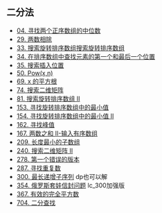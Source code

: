 ## 二分法
- [04. 寻找两个正序数组的中位数](../../code/lc_04.java)
- [29. 两数相除](../../code/lc_29.java)
- [33. 搜索旋转排序数组搜索旋转排序数组](../../code/lc_33.java)
- [34. 在排序数组中查找元素的第一个和最后一个位置](../../code/lc_34.java)
- [35. 搜索插入位置](../../code/lc_35.java)
- [50. Pow(x,n)](../../code/lc_50.java)
- [69. x 的平方根](../../code/lc_69.java)
- [74. 搜索二维矩阵](../../code/lc_74.java)
- [81. 搜索旋转排序数组 II](../../code/lc_81.java)
- [153. 寻找旋转排序数组中的最小值](../../code/lc_153.java)
- [154. 寻找旋转排序数组中的最小值 II](../../code/lc_154.java)
- [162. 寻找峰值](../../code/lc_162.java)
- [167. 两数之和 II-输入有序数组](../../code/lc_167.java)
- [209. 长度最小的子数组](../../code/lc_209.java)
- [240. 搜索二维矩阵 II](../../code/lc_240.java)
- [278. 第一个错误的版本](../../code/lc_278.java)
- [287. 寻找重复数](../../code/lc_287.java)
- [300. 最长递增子序列](../../code/lc_300.java) dp也可以解
- [354. 俄罗斯套娃信封问题](../../code/lc_354.java) lc_300加强版
- [367. 有效的完全平方数](../../code/lc_367.java)
- [704. 二分查找](../../code/lc_704.java)

